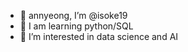 - 👋 annyeong, I’m @isoke19
- 🌱 I am learning python/SQL
- 💞️ I’m interested in data science and AI
<!---
isoke19/isoke19 is a ✨ special ✨ repository because its `README.md` (this file) appears on your GitHub profile.
You can click the Preview link to take a look at your changes.
--->
